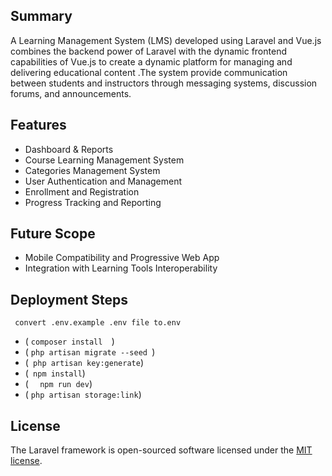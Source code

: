  ## Summary
A Learning Management System (LMS) developed using Laravel and Vue.js combines the backend power of Laravel with the dynamic frontend capabilities of Vue.js to create a dynamic platform for managing and delivering educational content .The system  provide communication between students and instructors through messaging systems, discussion forums, and announcements.



## Features
* Dashboard & Reports
* Course Learning Management System
* Categories Management System
* User Authentication and Management
* Enrollment and Registration
* Progress Tracking and Reporting 


## Future Scope
* Mobile Compatibility and Progressive Web App 
* Integration with Learning Tools Interoperability 


## Deployment Steps

 ``` convert .env.example .env file to.env```
* ( ```composer install  ```)
* ( ```php artisan migrate --seed ```)
* (```  php artisan key:generate ```)
* (``` npm install```)
* ( ```  npm run dev```)
* ( ``` php artisan storage:link ```)

   
## License
The Laravel framework is open-sourced software licensed under the [MIT license](https://opensource.org/licenses/MIT).

